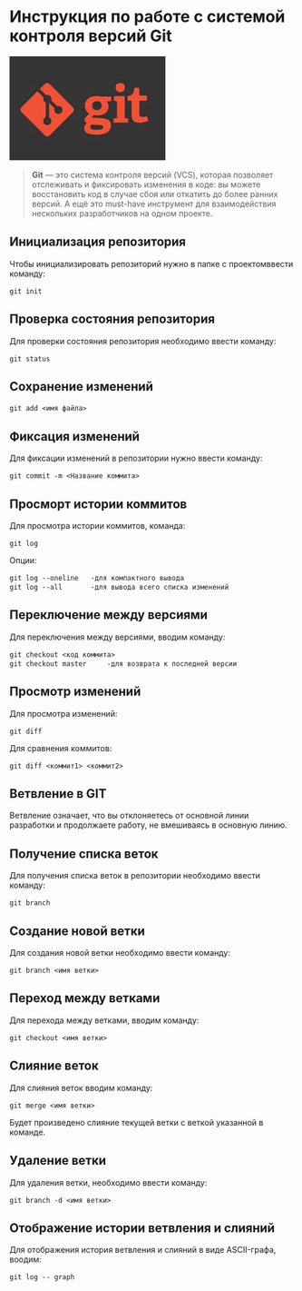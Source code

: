 # **Инструкция по работе с системой контроля версий Git**

![Logo](git.jpeg)

>**Git** — это система контроля версий (VCS), которая позволяет отслеживать и фиксировать изменения в коде: вы можете восстановить код в случае сбоя или откатить до более ранних версий. А ещё это must-have инструмент для взаимодействия нескольких разработчиков на одном проекте. 

## Инициализация репозитория

Чтобы инициализировать репозиторий нужно в папке с проектомввести команду:

    git init

## Проверка состояния репозитория

Для проверки состояния репозитория необходимо ввести команду:

    git status

## Сохранение изменений

    git add <имя файла>

## Фиксация изменений

Для фиксации изменений в репозитории нужно ввести команду:

    git commit -m <Название коммита>

## Просморт истории коммитов

Для просмотра истории коммитов, команда:

    git log

Опции:

    git log --oneline   -для компактного вывода
    git log --all       -для вывода всего списка изменений

## Переключение между версиями

Для переключения между версиями, вводим команду:

    git checkout <код коммита>
    git checkout master     -для возврата к последней версии

## Просмотр изменений

Для просмотра изменений:

    git diff

Для сравнения коммитов:

    git diff <коммит1> <коммит2>

## Ветвление в GIT

Ветвление означает, что вы отклоняетесь от основной линии разработки и продолжаете работу, не вмешиваясь в основную линию. 

## Получение списка веток

Для получения списка веток в репозитории необходимо ввести команду:

    git branch

## Создание новой ветки

Для создания новой ветки необходимо ввести команду:

    git branch <имя ветки>

## Переход между ветками

Для перехода между ветками, вводим команду:

    git checkout <имя ветки>

## Слияние веток

Для слияния веток вводим команду:

    git merge <имя ветки>

Будет произведено слияние текущей ветки с веткой указанной в команде.

## Удаление ветки

Для удаления ветки, необходимо ввести команду:

    git branch -d <имя ветки>

## Отображение истории ветвления и слияний

Для отображения история ветвления и слияний в виде ASCII-графа, воодим:

    git log -- graph




